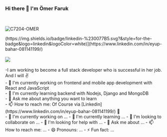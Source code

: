 ### Hi there 👋 I'm Ömer Faruk
<br>
<p align="left"> <img src="https://komarev.com/ghpvc/?username=C7204-OMER" alt="C7204-OMER" /> </p>
(https://img.shields.io/badge/linkedin-%230077B5.svg?&style=for-the-badge&logo=linkedin&logoColor=white)](https://www.linkedin.com/in/eyup-bahar-081141199/)
<br><br>
<img src="https://github-readme-stats.vercel.app/api?username=C7204-OMER&show_icons=true&theme=vision-friendly-dark">
<br><br>
-I am working to become a full stack developer who is successful in her job. And I will ✌<br>
- 🔭 I'm currently working on frontend and mobile app development with React and JavaScript<br>
- 🌱 I'm currently learning backend with Nodejs, Django and MongoDB<br>
- 💬 Ask me about anything you want to learn<br>
- 📫 How to reach me: Of Course via [Linkedin](https://www.linkedin.com/in/eyup-bahar-081141199/) 👀<br>
- 🔭 I'm currently working on ...
- 🌱 I'm currently learning ...
- 👯 I'm looking to collaborate on ...
- 🤔 I'm looking for help with ...
- 💬 Ask me about ...
- 📫 How to reach me: ...
- 😄 Pronouns: ...
- ⚡ Fun fact: ...
